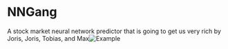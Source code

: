 # NNGang
A stock market neural network predictor that is going to get us very rich
by Joris, Joris, Tobias, and Max![Example](https://user-images.githubusercontent.com/28119128/169660424-8e8be7a5-2db6-4970-b3f5-02c288719495.png)
